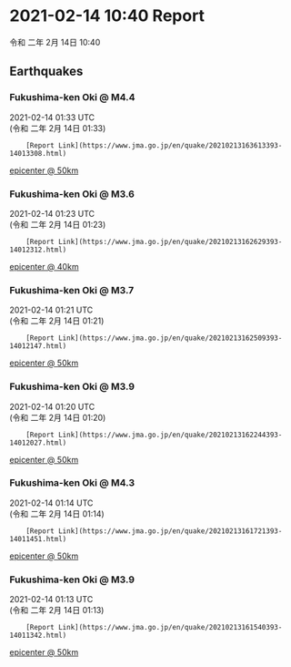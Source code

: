 # 2021-02-14 10:40 Report
令和 二年 2月 14日 10:40

## Earthquakes
### Fukushima-ken Oki @ M4.4
2021-02-14 01:33 UTC  
        (令和 二年 2月 14日 01:33)
  
        [Report Link](https://www.jma.go.jp/en/quake/20210213163613393-14013308.html)  
[epicenter @ 50km](https://www.google.com/maps/place/37°42'00%22+141°36'00%22/@37.7,141.6,17z/data=!3m1!4b1!4m5!3m4!1s0x0:0x0!8m2!3d37.7!4d141.6)
### Fukushima-ken Oki @ M3.6
2021-02-14 01:23 UTC  
        (令和 二年 2月 14日 01:23)
  
        [Report Link](https://www.jma.go.jp/en/quake/20210213162629393-14012312.html)  
[epicenter @ 40km](https://www.google.com/maps/place/37°36'00%22+141°42'00%22/@37.6,141.7,17z/data=!3m1!4b1!4m5!3m4!1s0x0:0x0!8m2!3d37.6!4d141.7)
### Fukushima-ken Oki @ M3.7
2021-02-14 01:21 UTC  
        (令和 二年 2月 14日 01:21)
  
        [Report Link](https://www.jma.go.jp/en/quake/20210213162509393-14012147.html)  
[epicenter @ 50km](https://www.google.com/maps/place/37°42'00%22+141°42'00%22/@37.7,141.7,17z/data=!3m1!4b1!4m5!3m4!1s0x0:0x0!8m2!3d37.7!4d141.7)
### Fukushima-ken Oki @ M3.9
2021-02-14 01:20 UTC  
        (令和 二年 2月 14日 01:20)
  
        [Report Link](https://www.jma.go.jp/en/quake/20210213162244393-14012027.html)  
[epicenter @ 50km](https://www.google.com/maps/place/37°36'00%22+141°42'00%22/@37.6,141.7,17z/data=!3m1!4b1!4m5!3m4!1s0x0:0x0!8m2!3d37.6!4d141.7)
### Fukushima-ken Oki @ M4.3
2021-02-14 01:14 UTC  
        (令和 二年 2月 14日 01:14)
  
        [Report Link](https://www.jma.go.jp/en/quake/20210213161721393-14011451.html)  
[epicenter @ 50km](https://www.google.com/maps/place/37°42'00%22+141°36'00%22/@37.7,141.6,17z/data=!3m1!4b1!4m5!3m4!1s0x0:0x0!8m2!3d37.7!4d141.6)
### Fukushima-ken Oki @ M3.9
2021-02-14 01:13 UTC  
        (令和 二年 2月 14日 01:13)
  
        [Report Link](https://www.jma.go.jp/en/quake/20210213161540393-14011342.html)  
[epicenter @ 50km](https://www.google.com/maps/place/37°30'00%22+141°42'00%22/@37.5,141.7,17z/data=!3m1!4b1!4m5!3m4!1s0x0:0x0!8m2!3d37.5!4d141.7)